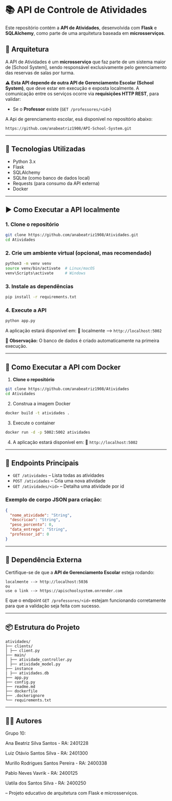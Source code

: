 
# 📚 API de Controle de Atividades

Este repositório contém a **API de Atividades**, desenvolvida com **Flask** e **SQLAlchemy**, como parte de uma arquitetura baseada em **microsserviços**.

## 🧩 Arquitetura

A API de Atividades é um **microsserviço** que faz parte de um sistema maior de [School System], sendo responsável exclusivamente pelo gerenciamento das reservas de salas por turma.

⚠️ **Esta API depende de outra API de Gerenciamento Escolar (School System)**, que deve estar em execução e exposta localmente. A comunicação entre os serviços ocorre via **requisições HTTP REST**, para validar:

- Se o **Professor** existe (`GET /professores/<id>`)

A Api de gerenciamento escolar, esá disponível no repositório abaixo:

`https://github.com/anabeatriz1908/API-School-System.git`

---

## 🚀 Tecnologias Utilizadas

- Python 3.x
- Flask
- SQLAlchemy
- SQLite (como banco de dados local)
- Requests (para consumo da API externa)
- Docker

---

## ▶️ Como Executar a API localmente

### 1. Clone o repositório

```bash
git clone https://github.com/anabeatriz1908/Atividades.git
cd Atividades
```

### 2. Crie um ambiente virtual (opcional, mas recomendado)

```bash
python3 -m venv venv
source venv/bin/activate  # Linux/macOS
venv\Scripts\activate     # Windows
```

### 3. Instale as dependências

```bash
pip install -r requirements.txt
```

### 4. Execute a API

```bash
python app.py
```

A aplicação estará disponível em:
📍 localmente --> `http://localhost:5002`


📝 **Observação:** O banco de dados é criado automaticamente na primeira execução.

---

## 🐳 Como Executar a API com Docker

1. **Clone o repositório**

```bash
git clone https://github.com/anabeatriz1908/Atividades
cd Atividades
```

2. Construa a imagem Docker

```bash
docker build -t atividades .
```

3. Execute o container

```bash
docker run -d -p 5002:5002 atividades
```

4. A aplicação estará disponível em:
📍 `http://localhost:5002`


---

## 📡 Endpoints Principais

- `GET /atividades` – Lista todas as atividades
- `POST /atividades` – Cria uma nova atividade
- `GET /atividades/<id>` – Detalha uma atividade por id


### Exemplo de corpo JSON para criação:

```json
{
  "nome_atividade": "String",
  "descricao": "String",
  "peso_porcento": 0,
  "data_entrega": "String",
  "professor_id": 0
}
```

---

## 🔗 Dependência Externa

Certifique-se de que a **API de Gerenciamento Escolar** esteja rodando:

```
localmente --> http://localhost:5036
ou
use o link --> https://apischoolsystem.onrender.com
```

E que o endpoint `GET /professores/<id>` estejam funcionando corretamente para que a validação seja feita com sucesso.

---

## 📦 Estrutura do Projeto

```
atividades/
├── clients/
│ ├── client.py
├── main/
│ ├── atividade_controller.py
│ ├── atividade_model.py
├── instance
| ├── atividades.db
├── app.py
├── config.py
├── readme.md
├── dockerfile
├── .dockerignore
└── requirements.txt
```

---

## 🧑‍💻 Autores

Grupo 10:

Ana Beatriz Silva Santos - RA: 2401228

Luiz Otávio Santos Silva - RA: 2401300

Murillo Rodrigues Santos Pereira - RA: 2400338

Pablo Neves Vavrik - RA: 2400125

Uatila dos Santos Silva - RA: 2400250


– Projeto educativo de arquitetura com Flask e microsserviços.
